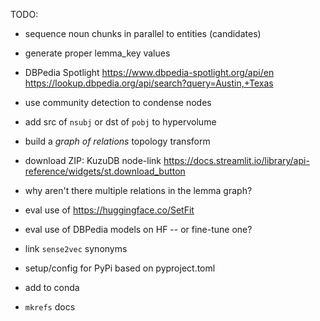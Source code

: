 TODO:

  * sequence noun chunks in parallel to entities (candidates)
  * generate proper lemma_key values

  * DBPedia Spotlight
  https://www.dbpedia-spotlight.org/api/en
  https://lookup.dbpedia.org/api/search?query=Austin,+Texas

  * use community detection to condense nodes
  * add src of `nsubj` or dst of `pobj` to hypervolume
  * build a _graph of relations_ topology transform

  * download ZIP: KuzuDB node-link
  https://docs.streamlit.io/library/api-reference/widgets/st.download_button

  * why aren't there multiple relations in the lemma graph?

  * eval use of https://huggingface.co/SetFit
  * eval use of DBPedia models on HF -- or fine-tune one?
  * link `sense2vec` synonyms

  * setup/config for PyPi based on pyproject.toml
  * add to conda
  * `mkrefs` docs
